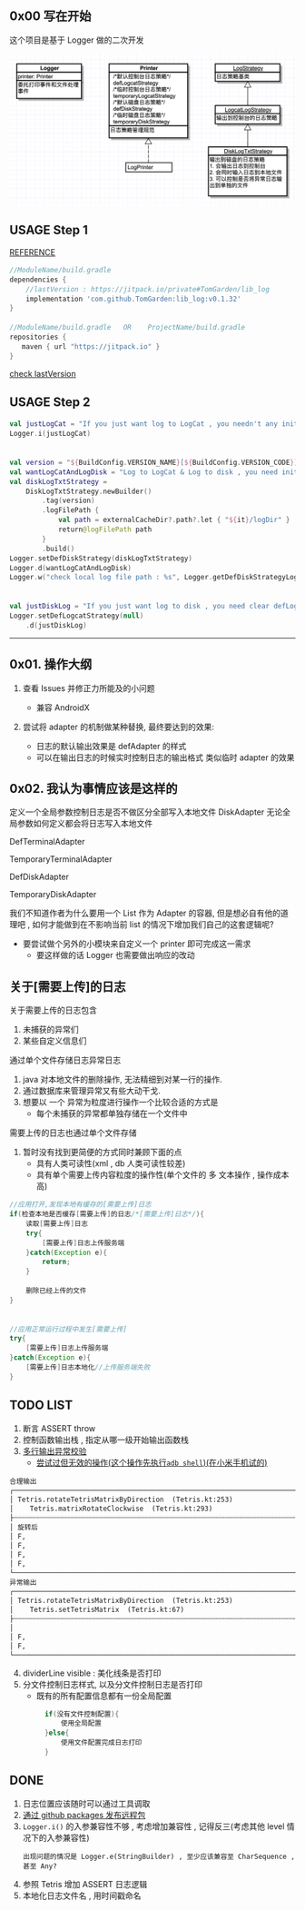 
## 0x00 写在开始
这个项目是基于 Logger 做的二次开发

![UML](LibLog/document/UML.png)

## USAGE Step 1

[REFERENCE](https://github.com/TomGarden/tom-notes/issues/8)

```Groovy
//ModuleName/build.gradle
dependencies {
    //lastVersion : https://jitpack.io/private#TomGarden/lib_log
    implementation 'com.github.TomGarden:lib_log:v0.1.32'
}

//ModuleName/build.gradle   OR    ProjectName/build.gradle
repositories {
   maven { url "https://jitpack.io" }
}

```

[check lastVersion](https://github.com/TomGarden/lib_log/packages/316828)

## USAGE Step 2

```kotlin
val justLogCat = "If you just want log to LogCat , you needn't any init"
Logger.i(justLogCat)


val version = "${BuildConfig.VERSION_NAME}[${BuildConfig.VERSION_CODE}]"
val wantLogCatAndLogDisk = "Log to LogCat & Log to disk , you need init Disk log format"
val diskLogTxtStrategy =
    DiskLogTxtStrategy.newBuilder()
        .tag(version)
        .logFilePath {
            val path = externalCacheDir?.path?.let { "${it}/logDir" }
            return@logFilePath path
        }
        .build()
Logger.setDefDiskStrategy(diskLogTxtStrategy)
Logger.d(wantLogCatAndLogDisk)
Logger.w("check local log file path : %s", Logger.getDefDiskStrategyLogFilePath() ?: "err")


val justDiskLog = "If you just want log to disk , you need clear defLogCatStrategy"
Logger.setDefLogcatStrategy(null)
    .d(justDiskLog)
```

----


## 0x01. 操作大纲
1. 查看 Issues 并修正力所能及的小问题
    - 兼容 AndroidX
    
2. 尝试将 adapter 的机制做某种替换, 最终要达到的效果:
    - 日志的默认输出效果是 defAdapter 的样式
    - 可以在输出日志的时候实时控制日志的输出格式 类似临时 adapter 的效果

## 0x02. 我认为事情应该是这样的

定义一个全局参数控制日志是否不做区分全部写入本地文件
DiskAdapter 无论全局参数如何定义都会将日志写入本地文件

DefTerminalAdapter

TemporaryTerminalAdapter

DefDiskAdapter

TemporaryDiskAdapter

我们不知道作者为什么要用一个 List 作为 Adapter 的容器, 但是想必自有他的道理吧 , 
如何才能做到在不影响当前 list 的情况下增加我们自己的这套逻辑呢?

- 要尝试做个另外的小模块来自定义一个 printer 即可完成这一需求
    - 要这样做的话 Logger 也需要做出响应的改动
    
## 关于[需要上传]的日志

关于需要上传的日志包含
1. 未捕获的异常们
2. 某些自定义信息们


通过单个文件存储日志异常日志
1. java 对本地文件的删除操作, 无法精细到对某一行的操作.
2. 通过数据库来管理异常又有些大动干戈.
3. 想要以 一个 异常为粒度进行操作一个比较合适的方式是
    * 每个未捕获的异常都单独存储在一个文件中

需要上传的日志也通过单个文件存储
1. 暂时没有找到更简便的方式同时兼顾下面的点
    * 具有人类可读性(xml , db 人类可读性较差)
    * 具有单个需要上传内容粒度的操作性(单个文件的 多 文本操作 , 操作成本高)


```java
//应用打开,发现本地有缓存的[需要上传]日志
if(检查本地是否缓存[需要上传]的日志/*[需要上传]日志*/){
    读取[需要上传]日志
    try{
        [需要上传]日志上传服务端
    }catch(Exception e){
        return;
    }
    
    删除已经上传的文件
}


//应用正常运行过程中发生[需要上传]
try{
    [需要上传]日志上传服务端
}catch(Exception e){
    [需要上传]日志本地化//上传服务端失败
}
```

## TODO LIST

1. 断言 ASSERT throw
2. 控制函数输出栈 , 指定从哪一级开始输出函数栈
3. [多行输出异常校验](https://stackoverflow.com/questions/34587273/android-logcat-logs-chatty-module-line-expire-message)
    - [尝试过但无效的操作(这个操作先执行`adb shell`)(在小米手机试的)](https://stackoverflow.com/a/48279213/7707781)
```
合理输出
┌────────────────────────────────────────────────────────────────────────────────────────────────────────────────
│ Tetris.rotateTetrisMatrixByDirection  (Tetris.kt:253)
│    Tetris.matrixRotateClockwise  (Tetris.kt:293)
├┄┄┄┄┄┄┄┄┄┄┄┄┄┄┄┄┄┄┄┄┄┄┄┄┄┄┄┄┄┄┄┄┄┄┄┄┄┄┄┄┄┄┄┄┄┄┄┄┄┄┄┄┄┄┄┄┄┄┄┄┄┄┄┄┄┄┄┄┄┄┄┄┄┄┄┄┄┄┄┄┄┄┄┄┄┄┄┄┄┄┄┄┄┄┄┄┄┄┄┄┄┄┄┄┄┄┄┄┄┄┄┄
│ 旋转后
│ F,
│ F,
│ F,
│ F,
└────────────────────────────────────────────────────────────────────────────────────────────────────────────────
异常输出
┌────────────────────────────────────────────────────────────────────────────────────────────────────────────────
│ Tetris.rotateTetrisMatrixByDirection  (Tetris.kt:253)
│    Tetris.setTetrisMatrix  (Tetris.kt:67)
├┄┄┄┄┄┄┄┄┄┄┄┄┄┄┄┄┄┄┄┄┄┄┄┄┄┄┄┄┄┄┄┄┄┄┄┄┄┄┄┄┄┄┄┄┄┄┄┄┄┄┄┄┄┄┄┄┄┄┄┄┄┄┄┄┄┄┄┄┄┄┄┄┄┄┄┄┄┄┄┄┄┄┄┄┄┄┄┄┄┄┄┄┄┄┄┄┄┄┄┄┄┄┄┄┄┄┄┄┄┄┄┄
│ 
│ F,
│ F,
└────────────────────────────────────────────────────────────────────────────────────────────────────────────────
```
4. dividerLine visible : 美化线条是否打印
5. 分文件控制日志样式, 以及分文件控制日志是否打印
    - 既有的所有配置信息都有一份全局配置
        ```java
          if(没有文件控制配置){
              使用全局配置
          }else{
              使用文件配置完成日志打印
          }
        ```

## DONE
1. 日志位置应该随时可以通过工具调取
2. [通过 github packages 发布远程包](https://docs.github.com/cn/packages/publishing-and-managing-packages)
3. `Logger.i()` 的入参兼容性不够 , 考虑增加兼容性 , 记得反三(考虑其他 level 情况下的入参兼容性)
    ```
    出现问题的情况是 Logger.e(StringBuilder) , 至少应该兼容至 CharSequence , 甚至 Any?
    ```
4. 参照 Tetris 增加 ASSERT 日志逻辑
5. 本地化日志文件名 , 用时间戳命名




